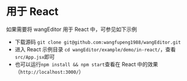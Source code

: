 # 用于 React

如果需要将 wangEditor 用于 React 中，可参见如下示例

- 下载源码 `git clone git@github.com:wangfupeng1988/wangEditor.git`
- 进入 React 示例目录 `cd wangEditor/example/demo/in-react/`，查看`src/App.jsx`即可
- 也可以运行`npm install && npm start`查看在 React 中的效果（`http://localhost:3000/`）
